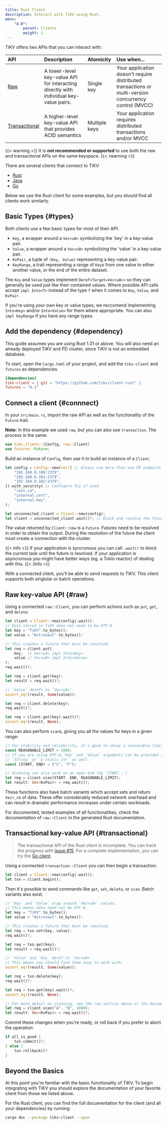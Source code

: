 ```yaml
---
title: Rust Client
description: Interact with TiKV using Rust.
menu:
    "4.0":
        parent: Clients
        weight: 2
---
```


TiKV offers two APIs that you can interact with:

API | Description | Atomicity | Use when...
:---|:------------|:----------|:-----------
[Raw](#raw) | A lower-level key-value API for interacting directly with individual key-value pairs. | Single key | Your application doesn't require distributed transactions or multi-version concurrency control (MVCC)
[Transactional](#transactional) | A higher-level key-value API that provides ACID semantics | Multiple keys | Your application requires distributed transactions and/or MVCC

{{< warning >}}
It is **not recommended or supported** to use both the raw and transactional APIs on the same keyspace.
{{< /warning >}}

There are several clients that connect to TiKV:

* [Rust](https://github.com/tikv/client-rust)
* [Java](https://github.com/tikv/client-java)
* [Go](https://github.com/tikv/client-go)

Below we use the Rust client for some examples, but you should find all clients work similarly.

## Basic Types {#types}

Both clients use a few basic types for most of their API:

* `Key`, a wrapper around a `Vec<u8>` symbolizing the 'key' in a key-value pair.
* `Value`, a wrapper around a `Vec<u8>` symbolizing the 'value' in a key-value pair.
* `KvPair`, a tuple of `(Key, Value)` representing a key-value pair.
* `KeyRange`, a trait representing a range of `Key`s from one value to either another value, or the end of the entire dataset.

The `Key` and `Value` types implement `Deref<Target=Vec<u8>>` so they can generally be used just like their contained values. Where possible API calls accept `impl Into<T>` instead of the type `T` when it comes to `Key`, `Value`, and `KvPair`.

If you're using your own key or value types, we reccomend implementing `Into<Key>` and/or `Into<Value>` for them where appropriate. You can also `impl KeyRange` if you have any range types.

## Add the dependency {#dependency}

This guide assumes you are using Rust 1.31 or above. You will also need an already deployed TiKV and PD cluster, since TiKV is not an embedded database.

To start, open the `Cargo.toml` of your project, and add the `tikv-client` and `futures` as dependencies.

<!-- TODO: Use crates.to once published -->

```toml
[dependencies]
tikv-client = { git = "https://github.com/tikv/client-rust" }
futures = "0.1"
```

## Connect a client {#connnect}

In your `src/main.rs`, import the raw API as well as the functionality of the `Future` trait.

**Note:** In this example we used `raw`, but you can also use `transaction`. The process is the same.

```rust
use tikv_client::{Config, raw::Client}
use futures::Future;
```

Build an instance of `Config`, then use it to build an instance of a `Client`.

```rust
let config = Config::new(vec![ // Always use more than one PD endpoint!
    "192.168.0.100:2379",
    "192.168.0.101:2379",
    "192.168.0.102:2379",
]).with_security( // Configure TLS if used.
    "root.ca",
    "internal.cert",
    "internal.key",
);

let unconnected_client = Client::new(config);
let client = unconnected_client.wait()?; // Block and resolve the future.
```

The value returned by `Client::new` is a `Future`. Futures need to be resolved in order to obtain the output. During the resolution of the future the client must create a connection with the cluster.

{{< info >}}
If your application is syncronous you can call `.wait()` to block the current task until the future is resolved. If your application is asyncronous you might have better ways (eg. a Tokio reactor) of dealing with this.
{{< /info >}}

With a connected client, you'll be able to send requests to TiKV. This client supports both singlular or batch operations.

## Raw key-value API {#raw}

Using a connected `raw::Client`, you can perform actions such as `put`, `get`, and `delete`:

```rust
let client = Client::new(config).wait();
// Data stored in TiKV does not need to be UTF-8.
let key = "TiKV".to_bytes();
let value = "Astronaut".to_bytes();

// This creates a future that must be resolved.
let req = client.put(
    key,  // Vec<u8> impl Into<Key>
    value // Vec<u8> impl Into<Value>
);
req.wait()?;

let req = client.get(key);
let result = req.wait()?;

// `Value` derefs to `Vec<u8>`.
assert_eq!(result, Some(value));

let req = client.delete(key);
req.wait()?;

let req = client.get(key).wait()?;
assert_eq!(result, None);
```

You can also perform `scan`s, giving you all the values for keys in a given range:

```rust
// For stability and reliability, it's good to chose a reasonable limit.
const REASONABLE_LIMIT = 1000;
// If you are using UTF-8,`Key` and `Value` arguments can be provided as
// `String` or `&'static str` as well.
const (START, END) = ("C", "F");

// Scanning can also work on an open end (Eg `START..`)
let req = client.scan(START..END, REASONABLE_LIMIT);
let result: Vec<KvPair> = req.wait()?;
```

These functions also have batch variants which accept sets and return `Vec<_>`s of data. These offer considerably reduced network overhead and can result in dramatic performance increases under certain workloads.

For documented, tested examples of all functionalities, check the documentation of `raw::Client` in the generated Rust documentation.

## Transactional key-value API {#transactional}

> The transactional API of the Rust client is incomplete. You can track the progress with [issue #15](https://github.com/tikv/client-rust/issues/15). For a complete implementation, you can try the [Go client](https://github.com/pingcap/tidb/store/tikv).

Using a connected `transaction::Client` you can then begin a transaction:

```rust
let client = Client::new(config).wait();
let txn = client.begin();
```

Then it's possible to send commands like `get`, `set`, `delete`, or `scan`. Batch variants also exist.

```rust
// `Key` and `Value` wrap around `Vec<u8>` values.
// This means data need not be UTF-8.
let key = "TiKV".to_bytes();
let value = "Astronaut".to_bytes();

// This creates a future that must be resolved.
let req = txn.set(key, value);
req.wait()?;

let req = txn.get(key);
let result = req.wait()?;

// `Value` and `Key` deref to `Vec<u8>`.
// This means you should find them easy to work with.
assert_eq!(result, Some(value));

let req = txn.delete(key);
req.wait()?;

let req = txn.get(key).wait()?;
assert_eq!(result, None);

// For more detail on scanning, see the raw section above or the documentation.
let req = client.scan("A".."B", 1000);
let result: Vec<KvPair> = req.wait()?;
```

Commit these changes when you're ready, or roll back if you prefer to abort the operation:

```rust
if all_is_good {
    txn.commit()?;
} else {
    txn.rollback()?
}
```

## Beyond the Basics

At this point you're familiar with the basic functionality of TiKV. To begin integrating with TiKV you should explore the documentation of your favorite client from those we listed above.

For the Rust client, you can find the full documentation for the client (and all your dependencies) by running:

```bash
cargo doc --package tikv-client --open
```
